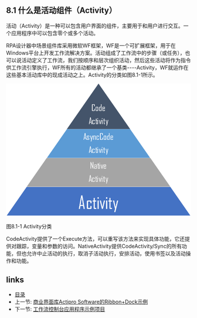 ## 8.1 什么是活动组件（Activity）

活动（Activity）是一种可以包含用户界面的组件，主要用于和用户进行交互。一个应用程序中可以包含零个或多个活动。

RPA设计器中场景组件库采用微软WF框架，WF是一个可扩展框架，用于在Windows平台上开发工作流解决方案。活动组成了工作流中的步骤（或任务），也可以说活动定义了工作流，我们按顺序和层次组织活动，然后这些活动将作为指令供工作流引擎执行，WF所有的活动都继承了一个基类----Activity，WF就运作在这些基本活动库中的现成活动之上。Activity的分类如图8.1-1所示。

![](images/8.1-1.png)

图8.1-1 Activity分类

CodeActivity提供了一个Execute方法，可以重写该方法来实现具体功能，它还提供对跟踪，变量和参数的访问。NativeActivity提供CodeActivity/Sync的所有功能，但也允许中止活动的执行，取消子活动执行，安排活动，使用书签以及活动操作和功能。

## links
   * [目录](<preface.md>)
   * 上一节: [商业界面库Actipro Software的Ribbon+Dock示例](<07.6.md>)
   * 下一节: [工作流控制台应用程序示例项目](<08.2.md>)